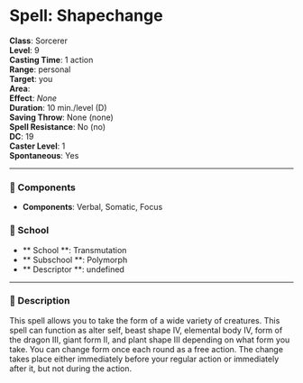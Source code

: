 
# Spell: Shapechange
**Class**: Sorcerer  
**Level**: 9  
**Casting Time**: 1 action  
**Range**: personal  
**Target**: you  
**Area**:   
**Effect**: _None_  
**Duration**: 10 min./level (D)  
**Saving Throw**: None (none)  
**Spell Resistance**: No (no)  
**DC**: 19  
**Caster Level**: 1  
**Spontaneous**: Yes

---

### 🔮 Components
- **Components**: Verbal, Somatic, Focus

### 🏫 School
- ** School **: Transmutation
- ** Subschool **: Polymorph
- ** Descriptor **: undefined
---

### 📜 Description
This spell allows you to take the form of a wide variety of creatures. This spell can function as alter self, beast shape IV, elemental body IV, form of the dragon III, giant form II, and plant shape III depending on what form you take. You can change form once each round as a free action. The change takes place either immediately before your regular action or immediately after it, but not during the action.
